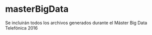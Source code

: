 # masterBigData
Se incluirán todos los archivos generados durante el Máster Big Data Telefónica 2016
